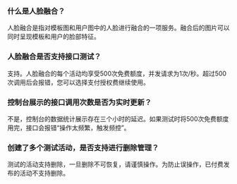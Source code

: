 ### 什么是人脸融合？
人脸融合是指对模板图和用户图中的人脸进行融合的一项服务。融合后的图片可以同时呈现模板和用户的脸部特征。

### 人脸融合是否支持接口测试？
支持。人脸融合的每个活动均享受500次免费额度，并发请求为1次/秒。超过500次调用后会报错，您可以选择支付授权费继续使用。

### 控制台展示的接口调用次数是否为实时更新？
不是，控制台的数据统计展示存在三个小时的延迟。如果测试时将500次免费额度用完，接口会报错“操作太频繁，触发频控”。

### 创建了多个测试活动，是否支持进行删除管理？
测试的活动支持删除，一旦删除不可恢复，请谨慎操作。为防止误操作，已付费发布的活动不支持删除。
